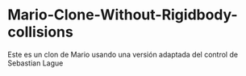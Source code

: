 # Mario-Clone-Without-Rigidbody-collisions
Este es un clon de Mario usando una versión adaptada del control de Sebastian Lague

